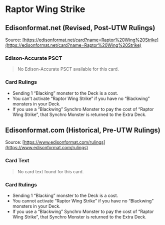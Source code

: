 # Raptor Wing Strike

## Edisonformat.net (Revised, Post-UTW Rulings)

Source: [https://edisonformat.net/card?name=Raptor%20Wing%20Strike](https://edisonformat.net/card?name=Raptor%20Wing%20Strike)

### Edison-Accurate PSCT

> No Edison-Accurate PSCT available for this card.

### Card Rulings

*   Sending 1 “Blacking” monster to the Deck is a cost.
*   You can't activate “Raptor Wing Strike” if you have no “Blackwing” monsters in your Deck.
*   If you use a “Blackwing” Synchro Monster to pay the cost of “Raptor Wing Strike”, that Synchro Monster is returned to the Extra Deck.


## Edisonformat.com (Historical, Pre-UTW Rulings)

Source: [https://www.edisonformat.com/rulings](https://www.edisonformat.com/rulings)

### Card Text

> No card text found for this card.

### Card Rulings

*   Sending 1 “Blacking” monster to the Deck is a cost.
*   You cannot activate “Raptor Wing Strike” if you have no “Blackwing” monsters in your Deck.
*   If you use a “Blackwing” Synchro Monster to pay the cost of “Raptor Wing Strike”, that Synchro Monster is returned to the Extra Deck.


